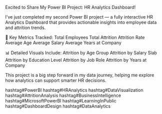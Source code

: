 Excited to Share My Power BI Project: HR Analytics Dashboard!

I've just completed my second Power BI project — a fully interactive HR Analytics Dashboard that provides actionable insights into employee data and attrition trends.

📌 Key Metrics Tracked:
Total Employees
Total Attrition
Attrition Rate
Average Age
Average Salary
Average Years at Company

📊 Detailed Visuals Include:
Attrition by Age Group
Attrition by Salary Slab
Attrition by Education Level
Attrition by Job Role
Attrition by Years at Company

This project is a big step forward in my data journey, helping me explore how analytics can support smarter HR decisions.

hashtag#PowerBI hashtag#HRAnalytics hashtag#DataVisualization hashtag#AttritionAnalysis hashtag#BusinessIntelligence hashtag#MicrosoftPowerBI hashtag#LearningInPublic hashtag#DashboardDesign hashtag#DataAnalytics
